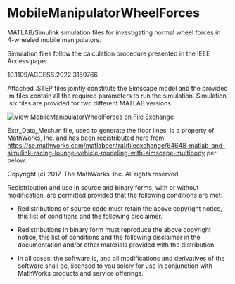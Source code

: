 # MobileManipulatorWheelForces

MATLAB/Simulink simulation files for investigating normal wheel forces in 4-wheeled mobile manipulators.

Simulation files follow the calculation procedure presented in the IEEE Access paper

10.1109/ACCESS.2022.3169766

Attached .STEP files jointly constitute the Simscape model and the provided .m files contain all the required parameters to run the simulation. Simulation .slx files are provided for two different MATLAB versions.

[![View MobileManipulatorWheelForces on File Exchange](https://www.mathworks.com/matlabcentral/images/matlab-file-exchange.svg)](https://se.mathworks.com/matlabcentral/fileexchange/108379-mobilemanipulatorwheelforces)


Extr_Data_Mesh.m file, used to generate the floor lines, is a property of MathWorks, Inc.
and has been redistributed here from https://se.mathworks.com/matlabcentral/fileexchange/64648-matlab-and-simulink-racing-lounge-vehicle-modeling-with-simscape-multibody per below:

Copyright (c) 2017, The MathWorks, Inc.
All rights reserved.

Redistribution and use in source and binary forms, with or without
modification, are permitted provided that the following conditions are met:

* Redistributions of source code must retain the above copyright notice, this
  list of conditions and the following disclaimer.

* Redistributions in binary form must reproduce the above copyright notice,
  this list of conditions and the following disclaimer in the documentation
  and/or other materials provided with the distribution.
* In all cases, the software is, and all modifications and derivatives of the
  software shall be, licensed to you solely for use in conjunction with
  MathWorks products and service offerings.
